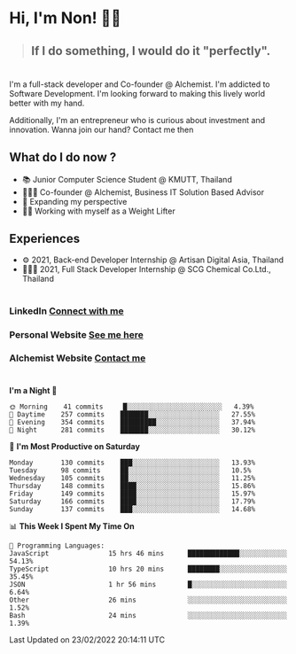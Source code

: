 # Hi, I'm Non! 🖐🏻

> ## If I do something, I would do it "perfectly".

#

I'm a full-stack developer and Co-founder @ Alchemist. I'm addicted to Software Development. I'm looking forward to making this lively world better with my hand.

Additionally, I'm an entrepreneur who is curious about investment and innovation. Wanna join our hand? Contact me then

## What do I do now ?

- 📚 Junior Computer Science Student @ KMUTT, Thailand
- 🧑🏻‍💻 Co-founder @ Alchemist, Business IT Solution Based Advisor
- 🌈 Expanding my perspective
- 🏋🏻 Working with myself as a Weight Lifter

## Experiences

- ⚙️ 2021, Back-end Developer Internship @ Artisan Digital Asia, Thailand
- 🧑🏻‍💻 2021, Full Stack Developer Internship @ SCG Chemical Co.Ltd., Thailand

#

### LinkedIn [Connect with me](https://www.linkedin.com/in/non-nontra/)

### Personal Website [See me here](https://nonnontra.com/)

### Alchemist Website [Contact me](https://alchemist-softwarehouse.co/)

#

<!--START_SECTION:waka-->
**I'm a Night 🦉** 

```text
🌞 Morning    41 commits     █░░░░░░░░░░░░░░░░░░░░░░░░   4.39% 
🌆 Daytime    257 commits    ███████░░░░░░░░░░░░░░░░░░   27.55% 
🌃 Evening    354 commits    █████████░░░░░░░░░░░░░░░░   37.94% 
🌙 Night      281 commits    ███████░░░░░░░░░░░░░░░░░░   30.12%

```
📅 **I'm Most Productive on Saturday** 

```text
Monday       130 commits    ███░░░░░░░░░░░░░░░░░░░░░░   13.93% 
Tuesday      98 commits     ██░░░░░░░░░░░░░░░░░░░░░░░   10.5% 
Wednesday    105 commits    ██░░░░░░░░░░░░░░░░░░░░░░░   11.25% 
Thursday     148 commits    ████░░░░░░░░░░░░░░░░░░░░░   15.86% 
Friday       149 commits    ████░░░░░░░░░░░░░░░░░░░░░   15.97% 
Saturday     166 commits    ████░░░░░░░░░░░░░░░░░░░░░   17.79% 
Sunday       137 commits    ███░░░░░░░░░░░░░░░░░░░░░░   14.68%

```


📊 **This Week I Spent My Time On** 

```text
💬 Programming Languages: 
JavaScript               15 hrs 46 mins      █████████████░░░░░░░░░░░░   54.13% 
TypeScript               10 hrs 20 mins      ████████░░░░░░░░░░░░░░░░░   35.45% 
JSON                     1 hr 56 mins        █░░░░░░░░░░░░░░░░░░░░░░░░   6.64% 
Other                    26 mins             ░░░░░░░░░░░░░░░░░░░░░░░░░   1.52% 
Bash                     24 mins             ░░░░░░░░░░░░░░░░░░░░░░░░░   1.39%

```


 Last Updated on 23/02/2022 20:14:11 UTC
<!--END_SECTION:waka-->
